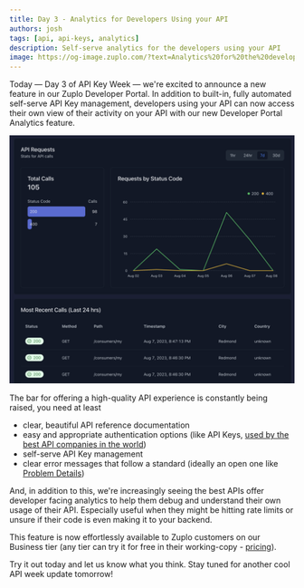 ```yaml
---
title: Day 3 - Analytics for Developers Using your API
authors: josh
tags: [api, api-keys, analytics]
description: Self-serve analytics for the developers using your API
image: https://og-image.zuplo.com/?text=Analytics%20for%20the%20developers%20using%20your%20API
---
```


Today — Day 3 of API Key Week — we're excited to announce a new feature in our
Zuplo Developer Portal. In addition to built-in, fully automated self-serve API
Key management, developers using your API can now access their own view of their
activity on your API with our new Developer Portal Analytics feature.

![Developer Analytics](./developer-analytics.png)

The bar for offering a high-quality API experience is constantly being raised,
you need at least

- clear, beautiful API reference documentation
- easy and appropriate authentication options (like API Keys, 
[used by the best API companies in the world](../2022-05-03-you-should-be-using-api-keys/index.md))
- self-serve API Key management
- clear error messages that follow a standard (ideally an open one like
  [Problem Details](../2023-04-11-the-power-of-problem-details/index.md))

And, in addition to this, we're increasingly seeing the best APIs offer
developer facing analytics to help them debug and understand their own usage of
their API. Especially useful when they might be hitting rate limits or unsure if
their code is even making it to your backend.

<YouTubeVideo url="https://www.youtube-nocookie.com/embed/vyOzlztHpnM" />

This feature is now effortlessly available to Zuplo customers on our Business
tier (any tier can try it for free in their working-copy -
[pricing](https://zuplo.com/pricing)).

Try it out today and let us know what you think. Stay tuned for another cool
API week update tomorrow!
